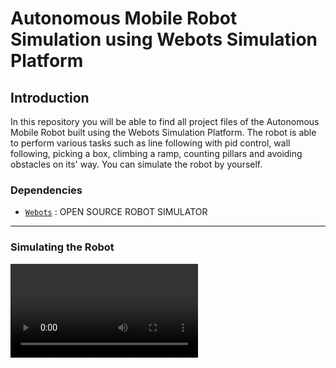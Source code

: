# Autonomous Mobile Robot Simulation using Webots Simulation Platform

## Introduction

In this repository you will be able to find all project files of the Autonomous Mobile Robot built using the Webots Simulation Platform. The robot is able to perform various tasks such as line following with pid control, wall following, picking a box, climbing a ramp, counting pillars and avoiding obstacles on its' way. You can simulate the robot by yourself.

### Dependencies
* [`Webots`](https://cyberbotics.com/) : OPEN SOURCE ROBOT SIMULATOR
---
### Simulating the Robot

![preview of the simulation](https://github.com/OshanJayawardana/Autonomous-Mobile-Robot-Webots-Simulator/blob/main/resources/preview.mp4)
